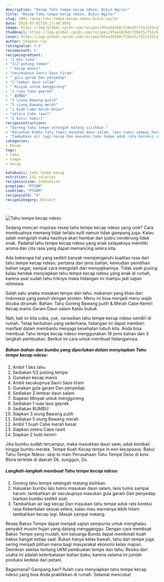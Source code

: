 ```yaml
---
description: "Resep Tahu tempe kecap ndeso, Bikin Ngiler"
title: "Resep Tahu tempe kecap ndeso, Bikin Ngiler"
slug: 2091-resep-tahu-tempe-kecap-ndeso-bikin-ngiler
date: 2020-07-01T19:17:40.954Z
image: https://img-global.cpcdn.com/recipes/9faa18268cf20e25/751x532cq70/tahu-tempe-kecap-ndeso-foto-resep-utama.jpg
thumbnail: https://img-global.cpcdn.com/recipes/9faa18268cf20e25/751x532cq70/tahu-tempe-kecap-ndeso-foto-resep-utama.jpg
cover: https://img-global.cpcdn.com/recipes/9faa18268cf20e25/751x532cq70/tahu-tempe-kecap-ndeso-foto-resep-utama.jpg
author: Stephen Cox
ratingvalue: 4.9
reviewcount: 5
recipeingredient:
- "1 bks tahu"
- "1/2 potong tempe"
- " kecap manis"
- "secukupnya Saori Saos tiram"
- " gula garam Dan penyedap"
- "2 lembar daun salam"
- " Minyak untuk menggoreng"
- "1 ruas laos geprek"
- " BUMBU"
- "3 siung Bawang putih"
- "5 siung Bawang merah"
- "1 buah Cabe merah besar"
- "selera Cabe rawit"
- "2 butir kemiri"
recipeinstructions:
- "Goreng tahu tempe setengah matang sisihkan."
- "Haluskan bumbu lalu tumis masukan daun salam, laos tumis sampai harum. tambahkan air secukupnya masukan gula garam Dan penyedap biarkan bumbu sedikit asat."
- "Tambahkan air lagi kecap Dan masukan tahu tempe aduk rata koreksi rasa Kekentalan sesuai selera, kalau mau warnanya lebih hitam tambahkan kecap lagi. Masak sampai matang."
categories:
- Resep
tags:
- tahu
- tempe
- kecap

katakunci: tahu tempe kecap 
nutrition: 141 calories
recipecuisine: Indonesian
preptime: "PT20M"
cooktime: "PT48M"
recipeyield: "4"
recipecategory: Dessert

---
```



![Tahu tempe kecap ndeso](https://img-global.cpcdn.com/recipes/9faa18268cf20e25/751x532cq70/tahu-tempe-kecap-ndeso-foto-resep-utama.jpg)

Sedang mencari inspirasi resep tahu tempe kecap ndeso yang unik? Cara membuatnya memang tidak terlalu sulit namun tidak gampang juga. Kalau salah mengolah maka hasilnya akan hambar dan justru cenderung tidak enak. Padahal tahu tempe kecap ndeso yang enak selayaknya memiliki aroma dan cita rasa yang dapat memancing selera kita.

Ada beberapa hal yang sedikit banyak mempengaruhi kualitas rasa dari tahu tempe kecap ndeso, pertama dari jenis bahan, kemudian pemilihan bahan segar, sampai cara mengolah dan menyajikannya. Tidak usah pusing kalau hendak menyiapkan tahu tempe kecap ndeso yang enak di rumah, karena asal sudah tahu triknya maka hidangan ini mampu jadi sajian istimewa.

Salah satu aneka masakan tempe dan tahu. makanan yang khas dari indonesia yang penuh dengan protein. Menu ini bisa menjadi menu wajib dicoba dirumah. Bahan: Tahu Goreng Bawang putih &amp; Merah Cabe Kemiri Kecap manis Garam Daun salam Kaldu bubuk.


Nah, kali ini kita coba, yuk, variasikan tahu tempe kecap ndeso sendiri di rumah. Tetap berbahan yang sederhana, hidangan ini dapat memberi manfaat dalam membantu menjaga kesehatan tubuh kita. Anda bisa membuat Tahu tempe kecap ndeso menggunakan 14 jenis bahan dan 3 langkah pembuatan. Berikut ini cara untuk membuat hidangannya.

<!--inarticleads1-->

##### Bahan-bahan dan bumbu yang diperlukan dalam menyiapkan Tahu tempe kecap ndeso:

1. Ambil 1 bks tahu
1. Sediakan 1/2 potong tempe
1. Gunakan  kecap manis
1. Ambil secukupnya Saori Saos tiram
1. Gunakan  gula garam Dan penyedap
1. Sediakan 2 lembar daun salam
1. Siapkan  Minyak untuk menggoreng
1. Sediakan 1 ruas laos geprek
1. Sediakan  BUMBU:
1. Siapkan 3 siung Bawang putih
1. Sediakan 5 siung Bawang merah
1. Ambil 1 buah Cabe merah besar
1. Siapkan selera Cabe rawit
1. Siapkan 2 butir kemiri


Jika bumbu sudah tercampur, maka masukkan daun sawi, aduk kembali hingga bumbu merata. Tempe Kuah Kecap tempe in een kecapsaus. Bakul Tahu Tempe Ndeso. skip to main Perusahaan Tahu Tempe Deso di kota Blora terletak di daerah Dk. sunggon, Ds. 

<!--inarticleads2-->

##### Langkah-langkah membuat Tahu tempe kecap ndeso:

1. Goreng tahu tempe setengah matang sisihkan.
1. Haluskan bumbu lalu tumis masukan daun salam, laos tumis sampai harum. tambahkan air secukupnya masukan gula garam Dan penyedap biarkan bumbu sedikit asat.
1. Tambahkan air lagi kecap Dan masukan tahu tempe aduk rata koreksi rasa Kekentalan sesuai selera, kalau mau warnanya lebih hitam tambahkan kecap lagi. Masak sampai matang.


Resep Bakso Tempe dapat menjadi sajian sempurna untuk menghalau penyakit musim hujan yang datang mengganggu. Dengan cara membuat Bakso Tempe yang mudah, kini keluarga Bunda dapat menikmati kuah bakso hangat setiap saat. Bukan hanya kelas bawah, tahu dan tempe juga sering menjadi pilihan menu bagi masyarakat ekonomi kelas mapan. Demikian sekilas tentang UKM pembuatan tempe dan tahu. Resiko dari usaha ini adalah keterbatasan bahan baku, karena selama ini jumlah produksi kedelai dari petani. 

Bagaimana? Gampang kan? Itulah cara menyiapkan tahu tempe kecap ndeso yang bisa Anda praktikkan di rumah. Selamat mencoba!

